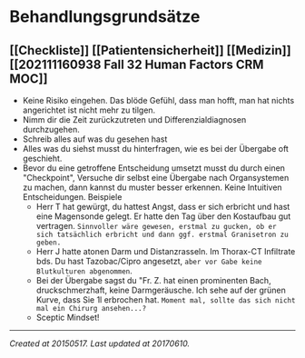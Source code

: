 # Behandlungsgrundsätze
 [[Checkliste]] [[Patientensicherheit]] [[Medizin]] [[202111160938 Fall 32 Human Factors CRM MOC]]
---



*   Keine Risiko eingehen. Das blöde Gefühl, dass man hofft, man hat nichts angerichtet ist nicht mehr zu tilgen.
*   Nimm dir die Zeit zurückzutreten und Differenzialdiagnosen durchzugehen.
*   Schreib alles auf was du gesehen hast
*   Alles was du siehst musst du hinterfragen, wie es bei der Übergabe oft geschieht.
*   Bevor du eine getroffene Entscheidung umsetzt musst du durch einen "Checkpoint", Versuche dir selbst eine Übergabe nach Organsystemen zu machen, dann kannst du muster besser erkennen. Keine Intuitiven Entscheidungen. Beispiele
    *   Herr T hat gewürgt, du hattest Angst, dass er sich erbricht und hast eine Magensonde gelegt. Er hatte den Tag über den Kostaufbau gut vertragen. `Sinnvoller wäre gewesen, erstmal zu gucken, ob er sich tatsächlich erbricht und dann ggf. erstmal Granisetron zu geben.`
    *   Herr J hatte atonen Darm und Distanzrasseln. Im Thorax-CT Infiltrate bds. Du hast Tazobac/Cipro angesetzt, `aber vor Gabe keine Blutkulturen abgenommen`.
    *   Bei der Übergabe sagst du "Fr. Z. hat einen prominenten Bach, druckschmerzhaft, keine Darmgeräusche. Ich sehe auf der grünen Kurve, dass Sie 1l erbrochen hat. `Moment mal, sollte das sich nicht mal ein Chirurg ansehen...?`
    *   Sceptic Mindset!

---

_Created at 20150517._
_Last updated at 20170610._



